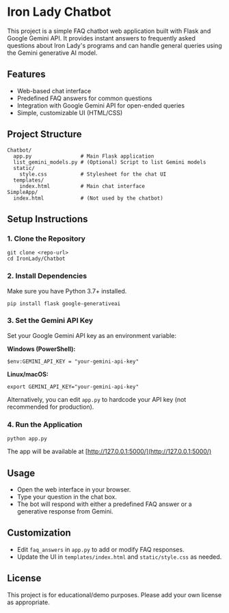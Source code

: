 # Iron Lady Chatbot

This project is a simple FAQ chatbot web application built with Flask and Google Gemini API. It provides instant answers to frequently asked questions about Iron Lady's programs and can handle general queries using the Gemini generative AI model.

## Features
- Web-based chat interface
- Predefined FAQ answers for common questions
- Integration with Google Gemini API for open-ended queries
- Simple, customizable UI (HTML/CSS)

## Project Structure
```
Chatbot/
  app.py                # Main Flask application
  list_gemini_models.py # (Optional) Script to list Gemini models
  static/
    style.css           # Stylesheet for the chat UI
  templates/
    index.html          # Main chat interface
SimpleApp/
  index.html            # (Not used by the chatbot)
```

## Setup Instructions

### 1. Clone the Repository
```
git clone <repo-url>
cd IronLady/Chatbot
```

### 2. Install Dependencies
Make sure you have Python 3.7+ installed.

```
pip install flask google-generativeai
```

### 3. Set the Gemini API Key
Set your Google Gemini API key as an environment variable:

**Windows (PowerShell):**
```
$env:GEMINI_API_KEY = "your-gemini-api-key"
```
**Linux/macOS:**
```
export GEMINI_API_KEY="your-gemini-api-key"
```

Alternatively, you can edit `app.py` to hardcode your API key (not recommended for production).

### 4. Run the Application
```
python app.py
```
The app will be available at [http://127.0.0.1:5000/](http://127.0.0.1:5000/)

## Usage
- Open the web interface in your browser.
- Type your question in the chat box.
- The bot will respond with either a predefined FAQ answer or a generative response from Gemini.

## Customization
- Edit `faq_answers` in `app.py` to add or modify FAQ responses.
- Update the UI in `templates/index.html` and `static/style.css` as needed.

## License
This project is for educational/demo purposes. Please add your own license as appropriate.
